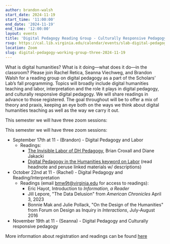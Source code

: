 ```yaml
---
author: brandon-walsh
start_date: 2024-11-19
start_time: '11:00:00'
end_date: '2024-11-19'
end_time: '12:00:00'
layout: events
title: 'Digital Pedagogy Reading Group - Culturally Responsive Pedagogy'
rsvp: https://cal.lib.virginia.edu/calendar/events/slab-digital-pedagogy-reading-group
location: Zoom
slug: digital-pedagogy-working-group-three-2024-11-19
---
```

What is digital humanities? What is it doing—what does it do—in the classroom? Please join Rachel Retica, Seanna Viechweg, and Brandon Walsh for a reading group on digital pedagogy as a part of the Scholars’ Lab’s fall programming. Topics will broadly include digital humanities teaching and labor, interpretation and the role it plays in digital pedagogy, and culturally responsive digital pedagogy. We will share readings in advance to those registered. The goal throughout will be to offer a mix of theory and praxis, keeping an eye both on the ways we think about digital humanities teaching as well as the way we carry it out.

This semester we will have three zoom sessions:

This semester we will have three zoom sessions:

* September 17th at 11 - (Brandon) - Digital Pedagogy and Labor 
    * Readings:
        * [The Invisible Labor of DH Pedagogy](https://hcommons.org/deposits/item/hc:55203/), Brian Croxall and Diane Jakacki
        * [Digital Pedagogy in the Humanities keyword on Labor](https://digitalpedagogy.hcommons.org/keyword/Labor) (read headnote and peruse linked materials w/ descriptions)
* October 22nd at 11 - (Rachel) - Digital Pedagogy and Reading/Interpretation
    * Readings (email bmw9t@virginia.edu for access to readings):
        * Eric Hayot, Introduction to *Information, a Reader*
        * Jill Lepore, "The Data Delusion" from *American Chronicles* April 3, 2023
        * Bonnie Mak and Julie Pollack, "On the Design of the Humanities" from Forum on Design as Inquiry in *Interactions*, July-August 2016
* November 19th at 11 - (Seanna) - Digital Pedagogy and Culturally responsive pedagogy

More information about registration and readings can be found [here](https://cal.lib.virginia.edu/calendar/events/slab-digital-pedagogy-reading-group)